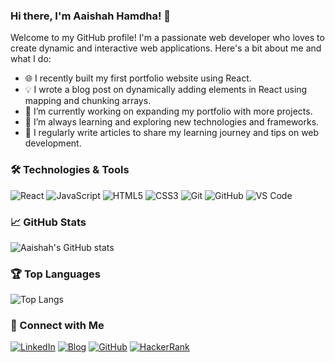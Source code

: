 ### Hi there, I'm Aaishah Hamdha! 👋

Welcome to my GitHub profile! I'm a passionate web developer who loves to create dynamic and interactive web applications. Here's a bit about me and what I do:

- 🌐 I recently built my first portfolio website using React.
- 💡 I wrote a blog post on dynamically adding elements in React using mapping and chunking arrays.
- 🔭 I’m currently working on expanding my portfolio with more projects.
- 🌱 I’m always learning and exploring new technologies and frameworks.
- 📝 I regularly write articles to share my learning journey and tips on web development.

### 🛠️ Technologies & Tools

![React](https://img.shields.io/badge/React-20232A?style=for-the-badge&logo=react&logoColor=61DAFB)
![JavaScript](https://img.shields.io/badge/JavaScript-323330?style=for-the-badge&logo=javascript&logoColor=F7DF1E)
![HTML5](https://img.shields.io/badge/HTML5-E34F26?style=for-the-badge&logo=html5&logoColor=white)
![CSS3](https://img.shields.io/badge/CSS3-1572B6?style=for-the-badge&logo=css3&logoColor=white)
![Git](https://img.shields.io/badge/Git-F05032?style=for-the-badge&logo=git&logoColor=white)
![GitHub](https://img.shields.io/badge/GitHub-181717?style=for-the-badge&logo=github&logoColor=white)
![VS Code](https://img.shields.io/badge/VS_Code-007ACC?style=for-the-badge&logo=visual-studio-code&logoColor=white)

### 📈 GitHub Stats

![Aaishah's GitHub stats](https://github-readme-stats.vercel.app/api?username=YOUR_GITHUB_USERNAME&show_icons=true&theme=radical)

### 🏆 Top Languages

![Top Langs](https://github-readme-stats.vercel.app/api/top-langs/?username=YOUR_GITHUB_USERNAME&layout=compact&theme=radical)

### 🔗 Connect with Me

[![LinkedIn](https://img.shields.io/badge/LinkedIn-0077B5?style=for-the-badge&logo=linkedin&logoColor=white)](https://linkedin.com/in/aaishah-hamdha/)
[![Blog](https://img.shields.io/badge/Blog-FFA500?style=for-the-badge&logo=rss&logoColor=white)](https://medium.com/@aaishamdha)
[![GitHub](https://img.shields.io/badge/GitHub-181717?style=for-the-badge&logo=github&logoColor=white)](https://github.com/aaishahhamdha)
[![HackerRank](https://img.shields.io/badge/HackerRank-2EC866?style=for-the-badge&logo=hackerrank&logoColor=white)](https://hackerrank.com/profile/aishahhamdha)

